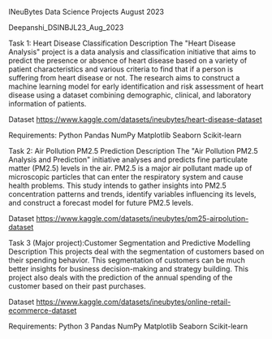 INeuBytes Data Science Projects August 2023

Deepanshi_DSINBJL23_Aug_2023

Task 1: Heart Disease Classification Description The "Heart Disease Analysis" project is a data analysis and classification initiative that aims to predict the presence or absence of heart disease based on a variety of patient characteristics and various criteria to find that if a person is suffering from heart disease or not. The research aims to construct a machine learning model for early identification and risk assessment of heart disease using a dataset combining demographic, clinical, and laboratory information of patients.

Dataset https://www.kaggle.com/datasets/ineubytes/heart-disease-dataset

Requirements: Python Pandas NumPy Matplotlib Seaborn Scikit-learn

Task 2: Air Pollution PM2.5 Prediction Description The "Air Pollution PM2.5 Analysis and Prediction" initiative analyses and predicts fine particulate matter (PM2.5) levels in the air. PM2.5 is a major air pollutant made up of microscopic particles that can enter the respiratory system and cause health problems. This study intends to gather insights into PM2.5 concentration patterns and trends, identify variables influencing its levels, and construct a forecast model for future PM2.5 levels.

Dataset https://www.kaggle.com/datasets/ineubytes/pm25-airpolution-dataset

Task 3 (Major project):Customer Segmentation and Predictive Modelling Description This projects deal with the segmentation of customers based on their spending behavior. This segmentation of customers can be much better insights for business decision-making and strategy building. This project also deals with the prediction of the annual spending of the customer based on their past purchases.

Dataset https://www.kaggle.com/datasets/ineubytes/online-retail-ecommerce-dataset

Requirements: Python 3 Pandas NumPy Matplotlib Seaborn Scikit-learn
